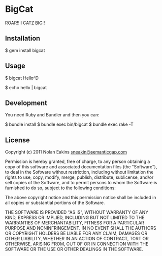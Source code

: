 BigCat
===

ROAR!! I CATZ BIG!!


Installation
---

$ gem install bigcat


Usage
---

$ bigcat
Hello^D

$ echo hello | bigcat


Development
---

You need Ruby and Bundler and then you can:

$ bundle install
$ bundle exec bin/bigcat
$ bundle exec rake -T


License
---

Copyright (c) 2011 Nolan Eakins <sneakin@semanticgap.com>

Permission is hereby granted, free of charge, to any person obtaining a copy of this software and associated documentation files (the "Software"), to deal in the Software without restriction, including without limitation the rights to use, copy, modify, merge, publish, distribute, sublicense, and/or sell copies of the Software, and to permit persons to whom the Software is furnished to do so, subject to the following conditions:

The above copyright notice and this permission notice shall be included in all copies or substantial portions of the Software.

THE SOFTWARE IS PROVIDED "AS IS", WITHOUT WARRANTY OF ANY KIND, EXPRESS OR IMPLIED, INCLUDING BUT NOT LIMITED TO THE WARRANTIES OF MERCHANTABILITY, FITNESS FOR A PARTICULAR PURPOSE AND NONINFRINGEMENT. IN NO EVENT SHALL THE AUTHORS OR COPYRIGHT HOLDERS BE LIABLE FOR ANY CLAIM, DAMAGES OR OTHER LIABILITY, WHETHER IN AN ACTION OF CONTRACT, TORT OR OTHERWISE, ARISING FROM, OUT OF OR IN CONNECTION WITH THE SOFTWARE OR THE USE OR OTHER DEALINGS IN THE SOFTWARE.